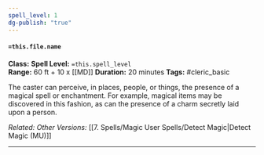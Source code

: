 ```yaml
---
spell_level: 1
dg-publish: "true"
---
```


#### `=this.file.name`

**Class:** 
**Spell Level:** `=this.spell_level`  
**Range:** 60 ft + 10 x [[MD]]
**Duration:** 20 minutes
**Tags:** #cleric_basic 

The caster can perceive, in places, people, or things, the presence of a magical spell or enchantment. For example, magical items may be discovered in this fashion, as can the presence of a charm secretly laid upon a person.

*Related:* 
*Other Versions:* [[7. Spells/Magic User Spells/Detect Magic|Detect Magic (MU)]]
___
